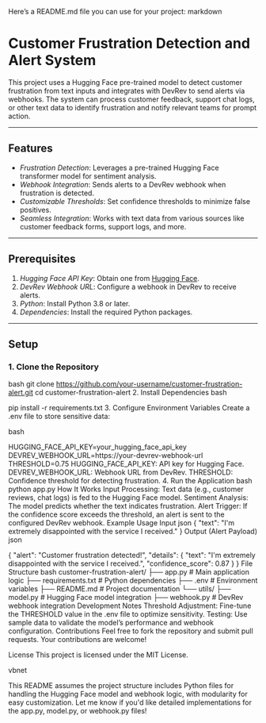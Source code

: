 Here’s a README.md file you can use for your project:
markdown
# Customer Frustration Detection and Alert System

This project uses a Hugging Face pre-trained model to detect customer frustration from text inputs and integrates with DevRev to send alerts via webhooks. The system can process customer feedback, support chat logs, or other text data to identify frustration and notify relevant teams for prompt action.

---

## Features

- *Frustration Detection*: Leverages a pre-trained Hugging Face transformer model for sentiment analysis.
- *Webhook Integration*: Sends alerts to a DevRev webhook when frustration is detected.
- *Customizable Thresholds*: Set confidence thresholds to minimize false positives.
- *Seamless Integration*: Works with text data from various sources like customer feedback forms, support logs, and more.

---

## Prerequisites

1. *Hugging Face API Key*: Obtain one from [Hugging Face](https://huggingface.co/).
2. *DevRev Webhook URL*: Configure a webhook in DevRev to receive alerts.
3. *Python*: Install Python 3.8 or later.
4. *Dependencies*: Install the required Python packages.

---

## Setup

### 1. Clone the Repository

bash
git clone https://github.com/your-username/customer-frustration-alert.git
cd customer-frustration-alert
2. Install Dependencies
bash

pip install -r requirements.txt
3. Configure Environment Variables
Create a .env file to store sensitive data:

bash

HUGGING_FACE_API_KEY=your_hugging_face_api_key
DEVREV_WEBHOOK_URL=https://your-devrev-webhook-url
THRESHOLD=0.75
HUGGING_FACE_API_KEY: API key for Hugging Face.
DEVREV_WEBHOOK_URL: Webhook URL from DevRev.
THRESHOLD: Confidence threshold for detecting frustration.
4. Run the Application
bash
python app.py
How It Works
Input Processing: Text data (e.g., customer reviews, chat logs) is fed to the Hugging Face model.
Sentiment Analysis: The model predicts whether the text indicates frustration.
Alert Trigger: If the confidence score exceeds the threshold, an alert is sent to the configured DevRev webhook.
Example Usage
Input
json
{
  "text": "I'm extremely disappointed with the service I received."
}
Output (Alert Payload)
json

{
  "alert": "Customer frustration detected!",
  "details": {
    "text": "I'm extremely disappointed with the service I received.",
    "confidence_score": 0.87
  }
}
File Structure
bash
customer-frustration-alert/
├── app.py                # Main application logic
├── requirements.txt      # Python dependencies
├── .env                  # Environment variables
├── README.md             # Project documentation
└── utils/
    ├── model.py          # Hugging Face model integration
    ├── webhook.py        # DevRev webhook integration
Development Notes
Threshold Adjustment: Fine-tune the THRESHOLD value in the .env file to optimize sensitivity.
Testing: Use sample data to validate the model’s performance and webhook configuration.
Contributions
Feel free to fork the repository and submit pull requests. Your contributions are welcome!

License
This project is licensed under the MIT License.

vbnet

This README assumes the project structure includes Python files for handling the Hugging Face model and webhook logic, with modularity for easy customization. Let me know if you'd like detailed implementations for the app.py, model.py, or webhook.py files!
